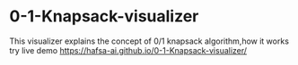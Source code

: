 # 0-1-Knapsack-visualizer
This visualizer explains the concept of 0/1 knapsack algorithm,how it works 
try live demo   https://hafsa-ai.github.io/0-1-Knapsack-visualizer/

